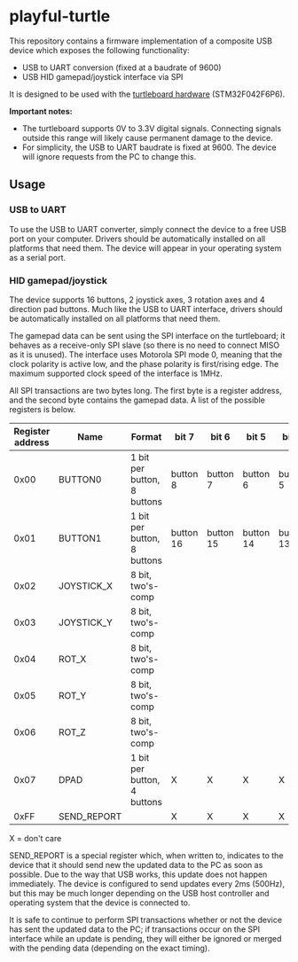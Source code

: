 # playful-turtle

This repository contains a firmware implementation of a composite USB device which exposes the following functionality:

- USB to UART conversion (fixed at a baudrate of 9600)
- USB HID gamepad/joystick interface via SPI

It is designed to be used with the [turtleboard hardware](https://github.com/jeremyherbert/turtleboard) (STM32F042F6P6). 

**Important notes:**

- The turtleboard supports 0V to 3.3V digital signals. Connecting signals outside this range will likely cause permanent damage to the device.
- For simplicity, the USB to UART baudrate is fixed at 9600. The device will ignore requests from the PC to change this.

## Usage

### USB to UART
To use the USB to UART converter, simply connect the device to a free USB port on your computer. Drivers should be automatically installed on all platforms that need them. The device will appear in your operating system as a serial port.

### HID gamepad/joystick

The device supports 16 buttons, 2 joystick axes, 3 rotation axes and 4 direction pad buttons. Much like the USB to UART interface, drivers should be automatically installed on all platforms that need them.

The gamepad data can be sent using the SPI interface on the turtleboard; it behaves as a receive-only SPI slave (so there is no need to connect MISO as it is unused). The interface uses Motorola SPI mode 0, meaning that the clock polarity is active low, and the phase polarity is first/rising edge. The maximum supported clock speed of the interface is 1MHz.

All SPI transactions are two bytes long. The first byte is a register address, and the second byte contains the gamepad data. A list of the possible registers is below.

| Register address | Name        | Format                      | bit 7     | bit 6     | bit 5     | bit 4     | bit 3     | bit 2     | bit 1     | bit 0    |
|------------------|-------------|-----------------------------|-----------|-----------|-----------|-----------|-----------|-----------|-----------|----------|
| 0x00             | BUTTON0     | 1 bit per button, 8 buttons | button 8  | button 7  | button 6  | button 5  | button 4  | button 3  | button 2  | button 1 |
| 0x01             | BUTTON1     | 1 bit per button, 8 buttons | button 16 | button 15 | button 14 | button 13 | button 12 | button 11 | button 10 | button 9 |
| 0x02             | JOYSTICK_X  | 8 bit, two's-comp     |           |           |           |           |           |           |           |          |
| 0x03             | JOYSTICK_Y  | 8 bit, two's-comp     |           |           |           |           |           |           |           |          |
| 0x04             | ROT_X       | 8 bit, two's-comp     |           |           |           |           |           |           |           |          |
| 0x05             | ROT_Y       | 8 bit, two's-comp     |           |           |           |           |           |           |           |          |
| 0x06             | ROT_Z       | 8 bit, two's-comp     |           |           |           |           |           |           |           |          |
| 0x07             | DPAD        | 1 bit per button, 4 buttons | X         | X         | X         | X         | right        | left      | down      | up    |
| 0xFF             | SEND_REPORT |                             | X         | X         | X         | X         | X         | X         | X         | X        |

X = don't care

SEND_REPORT is a special register which, when written to, indicates to the device that it should send new the updated data to the PC as soon as possible. Due to the way that USB works, this update does not happen immediately. The device is configured to send updates every 2ms (500Hz), but this may be much longer depending on the USB host controller and operating system that the device is connected to. 

It is safe to continue to perform SPI transactions whether or not the device has sent the updated data to the PC; if transactions occur on the SPI interface while an update is pending, they will either be ignored or merged with the pending data (depending on the exact timing).
